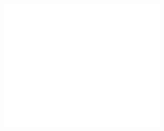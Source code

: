 <div align="center">
	<br>
	<a href="./helloworld.svg">
		<img src="./helloworld.svg" width="800" height="400">
	</a>
	<br>
</div>
